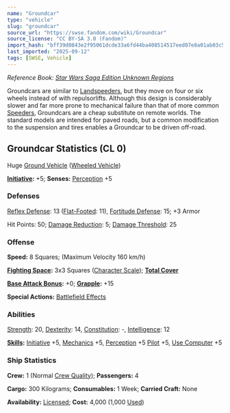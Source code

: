 ```yaml
---
name: "Groundcar"
type: "vehicle"
slug: "groundcar"
source_url: "https://swse.fandom.com/wiki/Groundcar"
source_license: "CC BY-SA 3.0 (Fandom)"
import_hash: "bff39d0843e2f95061dcde33a6fd44ba408514517eed07e8a01ab03c5488da3f"
last_imported: "2025-09-12"
tags: [SWSE, Vehicle]
---
```

*Reference Book: [Star Wars Saga Edition Unknown Regions](https://swse.fandom.com/wiki/Star_Wars_Saga_Edition_Unknown_Regions)*

Groundcars are similar to [Landspeeders](https://swse.fandom.com/wiki/Landspeeders), but they move on four or six wheels instead of with repulsorlifts. Although this design is considerably slower and far more prone to mechanical failure than that of more common [Speeders](https://swse.fandom.com/wiki/Speeders), Groundcars are a cheap substitute on remote worlds. The standard models are intended for paved roads, but a common modification to the suspension and tires enables a Groundcar to be driven off-road.

## Groundcar Statistics (CL 0)
Huge [Ground Vehicle](https://swse.fandom.com/wiki/Ground_Vehicle) ([Wheeled Vehicle](https://swse.fandom.com/wiki/Wheeled_Vehicle))

**[Initiative](https://swse.fandom.com/wiki/Initiative):** +5; **Senses:** [Perception](https://swse.fandom.com/wiki/Perception) +5
### Defenses
[Reflex Defense](https://swse.fandom.com/wiki/Reflex_Defense_(Vehicles)): 13 ([Flat-Footed](https://swse.fandom.com/wiki/Flat-Footed): 11), [Fortitude Defense](https://swse.fandom.com/wiki/Fortitude_Defense_(Vehicles)): 15; +3 Armor

Hit Points: 50; [Damage Reduction](https://swse.fandom.com/wiki/Damage_Reduction): 5; [Damage Threshold](https://swse.fandom.com/wiki/Damage_Threshold_(Vehicles)): 25
### Offense
**Speed:** 8 Squares; (Maximum Velocity 160 km/h)

**[Fighting Space](https://swse.fandom.com/wiki/Fighting_Space):** 3x3 Squares ([Character Scale](https://swse.fandom.com/wiki/Character_Scale)); **[Total Cover](https://swse.fandom.com/wiki/Total_Cover)**

**[Base Attack Bonus](https://swse.fandom.com/wiki/Base_Attack_Bonus):** +0; **[Grapple](https://swse.fandom.com/wiki/Grapple):** +15

**Special Actions:** [Battlefield Effects](https://swse.fandom.com/wiki/Battlefield_Effects)
### Abilities
[Strength](https://swse.fandom.com/wiki/Strength): 20, [Dexterity](https://swse.fandom.com/wiki/Dexterity): 14, [Constitution](https://swse.fandom.com/wiki/Constitution): -, [Intelligence](https://swse.fandom.com/wiki/Intelligence): 12

**[Skills](https://swse.fandom.com/wiki/Skills):** [Initiative](https://swse.fandom.com/wiki/Initiative) +5, [Mechanics](https://swse.fandom.com/wiki/Mechanics) +5, [Perception](https://swse.fandom.com/wiki/Perception) +5 [Pilot](https://swse.fandom.com/wiki/Pilot) +5, [Use Computer](https://swse.fandom.com/wiki/Use_Computer) +5
### Ship Statistics
**Crew:** 1 (Normal [Crew Quality](https://swse.fandom.com/wiki/Crew_Quality)); **Passengers:** 4

**Cargo:** 300 Kilograms; **Consumables:** 1 Week; **Carried Craft:** None

**Availability:** [Licensed](https://swse.fandom.com/wiki/Licensed); **Cost:** 4,000 (1,000 [Used](https://swse.fandom.com/wiki/Used))